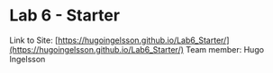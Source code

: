 # Lab 6 - Starter
Link to Site: [https://hugoingelsson.github.io/Lab6_Starter/](https://hugoingelsson.github.io/Lab6_Starter/)
Team member: Hugo Ingelsson